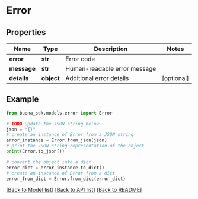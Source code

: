 # Error


## Properties

Name | Type | Description | Notes
------------ | ------------- | ------------- | -------------
**error** | **str** | Error code | 
**message** | **str** | Human-readable error message | 
**details** | **object** | Additional error details | [optional] 

## Example

```python
from buena_sdk.models.error import Error

# TODO update the JSON string below
json = "{}"
# create an instance of Error from a JSON string
error_instance = Error.from_json(json)
# print the JSON string representation of the object
print(Error.to_json())

# convert the object into a dict
error_dict = error_instance.to_dict()
# create an instance of Error from a dict
error_from_dict = Error.from_dict(error_dict)
```
[[Back to Model list]](../README.md#documentation-for-models) [[Back to API list]](../README.md#documentation-for-api-endpoints) [[Back to README]](../README.md)


